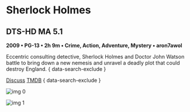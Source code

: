 # Sherlock Holmes

## DTS-HD MA 5.1

**2009 • PG-13 • 2h 9m • Crime, Action, Adventure, Mystery • aron7awol**

Eccentric consulting detective, Sherlock Holmes and Doctor John Watson battle to bring down a new nemesis and unravel a deadly plot that could destroy England.
{ data-search-exclude }

[Discuss](https://www.avsforum.com/threads/bass-eq-for-filtered-movies.2995212/post-57597614)  [TMDB](https://www.themoviedb.org/movie/10528)
{ data-search-exclude }

![img 0](https://i.imgur.com/N4VLkUB.jpg)

![img 1](https://i.imgur.com/8DGlged.jpg)

